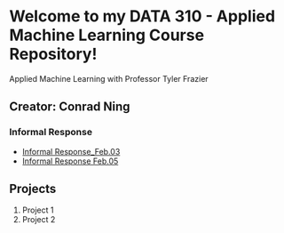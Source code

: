 # Welcome to my DATA 310 - Applied Machine Learning Course Repository! 

Applied Machine Learning with Professor Tyler Frazier

## Creator: Conrad Ning

### Informal Response
- [Informal Response_Feb.03](https://cning0506.github.io/DATA-310_Applied_Machine_Learning/Informal_Response_Feb_3_Version2.html)
- [Informal Response Feb.05](https://cning0506.github.io/DATA-310_Applied_Machine_Learning/Informal_Response_Feb_8_Version2.0.html)
## Projects

1. Project 1
2. Project 2

